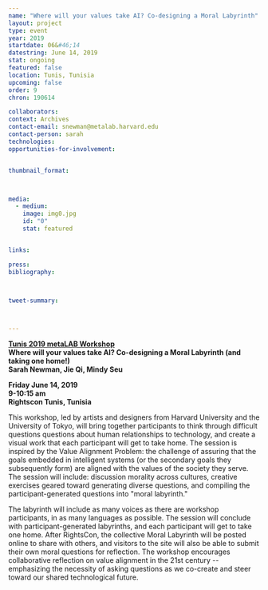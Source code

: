 ```yaml
---
name: "Where will your values take AI? Co-designing a Moral Labyrinth"
layout: project
type: event
year: 2019
startdate: 06&#46;14
datestring: June 14, 2019
stat: ongoing
featured: false
location: Tunis, Tunisia
upcoming: false
order: 9
chron: 190614

collaborators:
context: Archives
contact-email: snewman@metalab.harvard.edu
contact-person: sarah
technologies: 
opportunities-for-involvement:


thumbnail_format:



media:
  - medium:
    image: img0.jpg
    id: "0"
    stat: featured


links:

press:
bibliography:



tweet-summary:



---
```

**[Tunis 2019 metaLAB Workshop](https://rightscon2019.sched.com/event/Pvfz/where-will-your-values-take-ai-co-designing-a-moral-labyrinth-and-taking-one-home)<br />
Where will your values take AI? Co-designing a Moral Labyrinth (and taking one home!)<br />
Sarah Newman, Jie Qi, Mindy Seu**

**Friday June 14, 2019<br />
9-10:15 am<br />
Rightscon Tunis, Tunisia**

This workshop, led by artists and designers from Harvard University and the University of Tokyo, will bring together participants to think through difficult questions questions about human relationships to technology, and create a visual work that each participant will get to take home. The session is inspired by the Value Alignment Problem: the challenge of assuring that the goals embedded in intelligent systems (or the secondary goals they subsequently form) are aligned with the values of the society they serve. The session will include: discussion morality across cultures, creative exercises geared toward generating diverse questions, and compiling the participant-generated questions into "moral labyrinth." 

The labyrinth will include as many voices as there are workshop participants, in as many languages as possible. The session will conclude with participant-generated labyrinths, and each participant will get to take one home. After RightsCon, the collective Moral Labyrinth will be posted online to share with others, and visitors to the site will also be able to submit their own moral questions for reflection. The workshop encourages collaborative reflection on value alignment in the 21st century -- emphasizing the necessity of asking questions as we co-create and steer toward our shared technological future.


